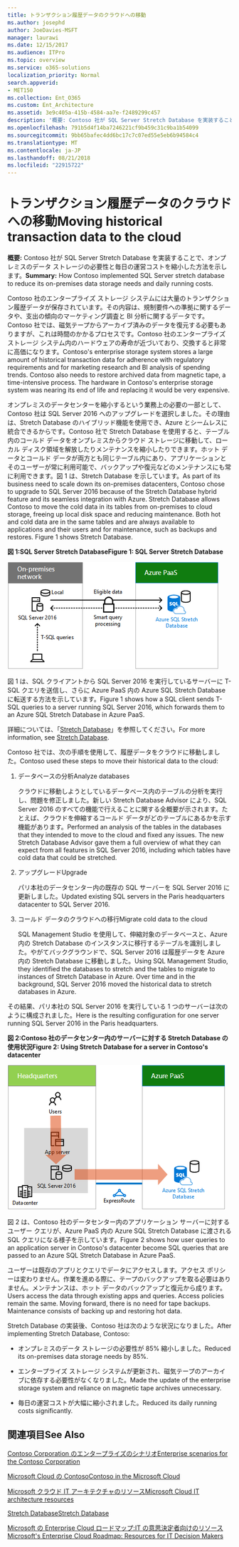 ```yaml
---
title: トランザクション履歴データのクラウドへの移動
ms.author: josephd
author: JoeDavies-MSFT
manager: laurawi
ms.date: 12/15/2017
ms.audience: ITPro
ms.topic: overview
ms.service: o365-solutions
localization_priority: Normal
search.appverid:
- MET150
ms.collection: Ent_O365
ms.custom: Ent_Architecture
ms.assetid: 3e9c405a-415b-4584-aa7e-f2489299c457
description: '概要: Contoso 社が SQL Server Stretch Database を実装することで、オンプレミスのデータ ストレージの必要性と毎日の運営コストを縮小した方法を示します。'
ms.openlocfilehash: 791b5d4f14ba7246221cf9b459c31c9ba1b54099
ms.sourcegitcommit: 9bb65bafec4dd6bc17c7c07ed55e5eb6b94584c4
ms.translationtype: MT
ms.contentlocale: ja-JP
ms.lasthandoff: 08/21/2018
ms.locfileid: "22915722"
---
```

# <a name="moving-historical-transaction-data-to-the-cloud"></a><span data-ttu-id="8cd63-103">トランザクション履歴データのクラウドへの移動</span><span class="sxs-lookup"><span data-stu-id="8cd63-103">Moving historical transaction data to the cloud</span></span>

 <span data-ttu-id="8cd63-104">**概要:** Contoso 社が SQL Server Stretch Database を実装することで、オンプレミスのデータ ストレージの必要性と毎日の運営コストを縮小した方法を示します。</span><span class="sxs-lookup"><span data-stu-id="8cd63-104">**Summary:** How Contoso implemented SQL Server stretch database to reduce its on-premises data storage needs and daily running costs.</span></span>
  
<span data-ttu-id="8cd63-p101">Contoso 社のエンタープライズ ストレージ システムには大量のトランザクション履歴データが保存されています。その内容は、規制要件への準拠に関するデータや、支出の傾向のマーケティング調査と BI 分析に関するデータです。Contoso 社では、磁気テープからアーカイブ済みのデータを復元する必要もありますが、これは時間のかかるプロセスです。Contoso 社のエンタープライズ ストレージ システム内のハードウェアの寿命が近づいており、交換すると非常に高価になります。</span><span class="sxs-lookup"><span data-stu-id="8cd63-p101">Contoso's enterprise storage system stores a large amount of historical transaction data for adherence with regulatory requirements and for marketing research and BI analysis of spending trends. Contoso also needs to restore archived data from magnetic tape, a time-intensive process. The hardware in Contoso's enterprise storage system was nearing its end of life and replacing it would be very expensive.</span></span> 
  
<span data-ttu-id="8cd63-p102">オンプレミスのデータセンターを縮小するという業務上の必要の一部として、Contoso 社は SQL Server 2016 へのアップグレードを選択しました。その理由は、Stretch Database のハイブリッド機能を使用でき、Azure とシームレスに統合できるからです。Contoso 社で Stretch Database を使用すると、テーブル内のコールド データをオンプレミスからクラウド ストレージに移動して、ローカル ディスク領域を解放したりメンテナンスを縮小したりできます。ホット データとコールド データが両方とも同じテーブル内にあり、アプリケーションとそのユーザーが常に利用可能で、バックアップや復元などのメンテナンスにも常に利用できます。図 1 は、Stretch Database を示しています。</span><span class="sxs-lookup"><span data-stu-id="8cd63-p102">As part of its business need to scale down its on-premises datacenters, Contoso chose to upgrade to SQL Server 2016 because of the Stretch Database hybrid feature and its seamless integration with Azure. Stretch Database allows Contoso to move the cold data in its tables from on-premises to cloud storage, freeing up local disk space and reducing maintenance. Both hot and cold data are in the same tables and are always available to applications and their users and for maintenance, such as backups and restores. Figure 1 shows Stretch Database.</span></span>
  
<span data-ttu-id="8cd63-112">**図 1:SQL Server Stretch Database**</span><span class="sxs-lookup"><span data-stu-id="8cd63-112">**Figure 1: SQL Server Stretch Database**</span></span>

![ハイブリッド データ ソリューションとしての SQL Server Stretch Database](media/Contoso-Poster/StretchDB01.png)
  
<span data-ttu-id="8cd63-114">図 1 は、SQL クライアントから SQL Server 2016 を実行しているサーバーに T-SQL クエリを送信し、さらに Azure PaaS 内の Azure SQL Stretch Database に転送する方法を示しています。</span><span class="sxs-lookup"><span data-stu-id="8cd63-114">Figure 1 shows how a SQL client sends T-SQL queries to a server running SQL Server 2016, which forwards them to an Azure SQL Stretch Database in Azure PaaS.</span></span>
  
<span data-ttu-id="8cd63-115">詳細については、「[Stretch Database](https://msdn.microsoft.com/library/dn935011.aspx)」を参照してください。</span><span class="sxs-lookup"><span data-stu-id="8cd63-115">For more information, see [Stretch Database](https://msdn.microsoft.com/library/dn935011.aspx).</span></span>
  
<span data-ttu-id="8cd63-116">Contoso 社では、次の手順を使用して、履歴データをクラウドに移動しました。</span><span class="sxs-lookup"><span data-stu-id="8cd63-116">Contoso used these steps to move their historical data to the cloud:</span></span>
  
1. <span data-ttu-id="8cd63-117">データベースの分析</span><span class="sxs-lookup"><span data-stu-id="8cd63-117">Analyze databases</span></span>
    
    <span data-ttu-id="8cd63-p103">クラウドに移動しようとしているデータベース内のテーブルの分析を実行し、問題を修正しました。新しい Stretch Database Advisor により、SQL Server 2016 のすべての機能で行えることに関する全概要が示されます。たとえば、クラウドを伸縮するコールド データがどのテーブルにあるかを示す機能があります。</span><span class="sxs-lookup"><span data-stu-id="8cd63-p103">Performed an analysis of the tables in the databases that they intended to move to the cloud and fixed any issues. The new Stretch Database Advisor gave them a full overview of what they can expect from all features in SQL Server 2016, including which tables have cold data that could be stretched.</span></span>
    
2. <span data-ttu-id="8cd63-120">アップグレード</span><span class="sxs-lookup"><span data-stu-id="8cd63-120">Upgrade</span></span>
    
    <span data-ttu-id="8cd63-121">パリ本社のデータセンター内の既存の SQL サーバーを SQL Server 2016 に更新しました。</span><span class="sxs-lookup"><span data-stu-id="8cd63-121">Updated existing SQL servers in the Paris headquarters datacenter to SQL Server 2016.</span></span>
    
3. <span data-ttu-id="8cd63-122">コールド データのクラウドへの移行</span><span class="sxs-lookup"><span data-stu-id="8cd63-122">Migrate cold data to the cloud</span></span>
    
    <span data-ttu-id="8cd63-p104">SQL Management Studio を使用して、伸縮対象のデータベースと、Azure 内の Stretch Database のインスタンスに移行するテーブルを識別しました。やがてバックグラウンドで、SQL Server 2016 は履歴データを Azure 内の Stretch Database に移動しました。</span><span class="sxs-lookup"><span data-stu-id="8cd63-p104">Using SQL Management Studio, they identified the databases to stretch and the tables to migrate to instances of Stretch Database in Azure. Over time and in the background, SQL Server 2016 moved the historical data to stretch databases in Azure.</span></span>
    
<span data-ttu-id="8cd63-125">その結果、パリ本社の SQL Server 2016 を実行している 1 つのサーバーは次のように構成されました。</span><span class="sxs-lookup"><span data-stu-id="8cd63-125">Here is the resulting configuration for one server running SQL Server 2016 in the Paris headquarters.</span></span>
  
<span data-ttu-id="8cd63-126">**図 2:Contoso 社のデータセンター内のサーバーに対する Stretch Database の使用状況**</span><span class="sxs-lookup"><span data-stu-id="8cd63-126">**Figure 2: Using Stretch Database for a server in Contoso's datacenter**</span></span>

![SQL Server を実行している 1 台のコンピューター向け Contoso 社の構成 SQL Server Stretch Database](media/Contoso-Poster/StretchDB02.png)

  
<span data-ttu-id="8cd63-128">図 2 は、Contoso 社のデータセンター内のアプリケーション サーバーに対するユーザー クエリが、Azure PaaS 内の Azure SQL Stretch Database に渡される SQL クエリになる様子を示しています。</span><span class="sxs-lookup"><span data-stu-id="8cd63-128">Figure 2 shows how user queries to an application server in Contoso's datacenter become SQL queries that are passed to an Azure SQL Stretch Database in Azure PaaS.</span></span>
  
<span data-ttu-id="8cd63-p105">ユーザーは既存のアプリとクエリでデータにアクセスします。アクセス ポリシーは変わりません。作業を進める際に、テープのバックアップを取る必要はありません。メンテナンスは、ホット データのバックアップと復元から成ります。</span><span class="sxs-lookup"><span data-stu-id="8cd63-p105">Users access the data through existing apps and queries. Access policies remain the same. Moving forward, there is no need for tape backups. Maintenance consists of backing up and restoring hot data.</span></span>
  
<span data-ttu-id="8cd63-133">Stretch Database の実装後、Contoso 社は次のような状況になりました。</span><span class="sxs-lookup"><span data-stu-id="8cd63-133">After implementing Stretch Database, Contoso:</span></span>
  
- <span data-ttu-id="8cd63-134">オンプレミスのデータ ストレージの必要性が 85% 縮小しました。</span><span class="sxs-lookup"><span data-stu-id="8cd63-134">Reduced its on-premises data storage needs by 85%.</span></span>
    
- <span data-ttu-id="8cd63-135">エンタープライズ ストレージ システムが更新され、磁気テープのアーカイブに依存する必要性がなくなりました。</span><span class="sxs-lookup"><span data-stu-id="8cd63-135">Made the update of the enterprise storage system and reliance on magnetic tape archives unnecessary.</span></span>
    
- <span data-ttu-id="8cd63-136">毎日の運営コストが大幅に縮小されました。</span><span class="sxs-lookup"><span data-stu-id="8cd63-136">Reduced its daily running costs significantly.</span></span>
    
## <a name="see-also"></a><span data-ttu-id="8cd63-137">関連項目</span><span class="sxs-lookup"><span data-stu-id="8cd63-137">See Also</span></span>

[<span data-ttu-id="8cd63-138">Contoso Corporation のエンタープライズのシナリオ</span><span class="sxs-lookup"><span data-stu-id="8cd63-138">Enterprise scenarios for the Contoso Corporation</span></span>](enterprise-scenarios-for-the-contoso-corporation.md)
  
[<span data-ttu-id="8cd63-139">Microsoft Cloud の Contoso</span><span class="sxs-lookup"><span data-stu-id="8cd63-139">Contoso in the Microsoft Cloud</span></span>](contoso-in-the-microsoft-cloud.md)
  
[<span data-ttu-id="8cd63-140">Microsoft クラウド IT アーキテクチャのリソース</span><span class="sxs-lookup"><span data-stu-id="8cd63-140">Microsoft Cloud IT architecture resources</span></span>](microsoft-cloud-it-architecture-resources.md)

[<span data-ttu-id="8cd63-141">Stretch Database</span><span class="sxs-lookup"><span data-stu-id="8cd63-141">Stretch Database</span></span>](https://msdn.microsoft.com/library/dn935011.aspx)
  
[<span data-ttu-id="8cd63-142">Microsoft の Enterprise Cloud ロードマップ:IT の意思決定者向けのリソース</span><span class="sxs-lookup"><span data-stu-id="8cd63-142">Microsoft's Enterprise Cloud Roadmap: Resources for IT Decision Makers</span></span>](https://sway.com/FJ2xsyWtkJc2taRD)




